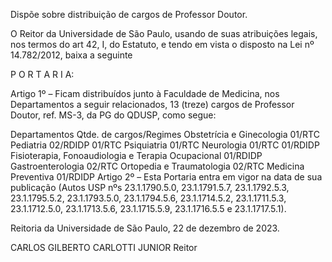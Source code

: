 Dispõe sobre distribuição de cargos de Professor Doutor.

O Reitor da Universidade de São Paulo, usando de suas atribuições legais, nos termos do art 42, I, do Estatuto, e tendo em vista o disposto na Lei nº 14.782/2012, baixa a seguinte

P O R T A R I A:

Artigo 1º – Ficam distribuídos junto à Faculdade de Medicina, nos Departamentos a seguir relacionados, 13 (treze) cargos de Professor Doutor, ref. MS-3, da PG do QDUSP, como segue:

Departamentos	Qtde. de cargos/Regimes
Obstetrícia e Ginecologia	01/RTC
Pediatria	02/RDIDP
01/RTC
Psiquiatria	01/RTC
Neurologia	01/RTC
01/RDIDP
Fisioterapia, Fonoaudiologia e Terapia Ocupacional	01/RDIDP
Gastroenterologia	02/RTC
Ortopedia e Traumatologia	02/RTC
Medicina Preventiva	01/RDIDP
Artigo 2º – Esta Portaria entra em vigor na data de sua publicação (Autos USP nºs 23.1.1790.5.0, 23.1.1791.5.7, 23.1.1792.5.3, 23.1.1795.5.2, 23.1.1793.5.0, 23.1.1794.5.6, 23.1.1714.5.2, 23.1.1711.5.3, 23.1.1712.5.0, 23.1.1713.5.6, 23.1.1715.5.9, 23.1.1716.5.5 e 23.1.1717.5.1).

Reitoria da Universidade de São Paulo, 22 de dezembro de 2023.

CARLOS GILBERTO CARLOTTI JUNIOR
Reitor